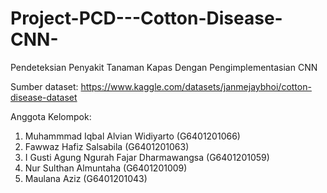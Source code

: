 # Project-PCD---Cotton-Disease-CNN-

Pendeteksian Penyakit Tanaman Kapas Dengan Pengimplementasian CNN

Sumber dataset: https://www.kaggle.com/datasets/janmejaybhoi/cotton-disease-dataset

Anggota Kelompok:

1. Muhammmad Iqbal Alvian Widiyarto (G6401201066)
2. Fawwaz Hafiz Salsabila (G6401201063)
3. I Gusti Agung Ngurah Fajar Dharmawangsa (G6401201059)
4. Nur Sulthan Almuntaha (G6401201009)
5. Maulana Aziz (G6401201043)
